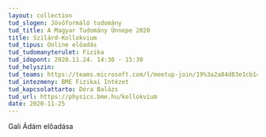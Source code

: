 ```yaml
---
layout: collection
tud_slogen: Jövőformáló tudomány
tud_title: A Magyar Tudomány Ünnepe 2020
title: Szilárd-Kollokvium
tud_tipus: Online előadás
tud_tudomanyterulet: Fizika
tud_idopont: 2020.11.24. 14:30 - 15:30
tud_helyszin:
tud_teams: https://teams.microsoft.com/l/meetup-join/19%3a2a84d83e1cb14a28ba893ce6b1073d7f%40thread.tacv2/1605529366279?context=%7b%22Tid%22%3a%226a3548ab-7570-4271-91a8-58da00697029%22%2c%22Oid%22%3a%22bf2c5ea2-6c49-458b-80da-1dd6f025914e%22%7d
tud_intezmeny: BME Fizikai Intézet
tud_kapcsolattarto: Dóra Balázs
tud_url: https://physics.bme.hu/kollokvium
date: 2020-11-25
---
```


Gali Ádám előadása